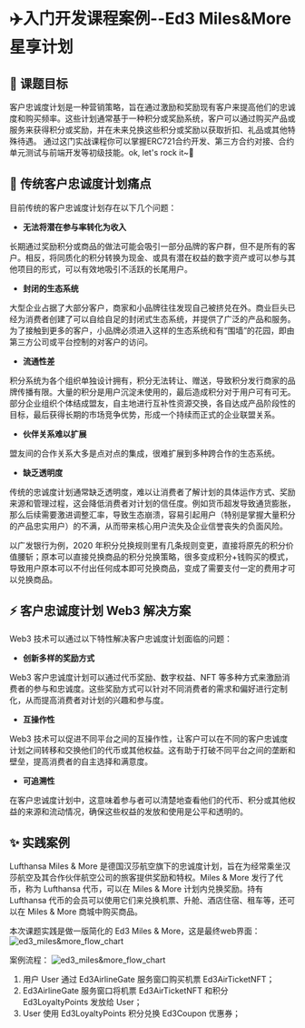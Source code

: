# ✈️入门开发课程案例--Ed3 Miles&More星享计划

## **🚧 课题目标**

客户忠诚度计划是一种营销策略，旨在通过激励和奖励现有客户来提高他们的忠诚度和购买频率。这些计划通常基于一种积分或奖励系统，客户可以通过购买产品或服务来获得积分或奖励，并在未来兑换这些积分或奖励以获取折扣、礼品或其他特殊待遇。
通过这门实战课程你可以掌握ERC721合约开发、第三方合约对接、合约单元测试与前端开发等初级技能。ok, let's rock it~🚀

## **💚 传统客户忠诚度计划痛点**

目前传统的客户忠诚度计划存在以下几个问题：

- **无法将潜在参与率转化为收入**

长期通过奖励积分或商品的做法可能会吸引一部分品牌的客户群，但不是所有的客户。相反，将同质化的积分转换为现金、或具有潜在权益的数字资产或可以参与其他项目的形式，可以有效地吸引不活跃的长尾用户。

- **封闭的生态系统**

大型企业占据了大部分客户，商家和小品牌往往发现自己被挤兑在外。商业巨头已经为消费者创建了可以自给自足的封闭式生态系统，并提供了广泛的产品和服务。为了接触到更多的客户，小品牌必须进入这样的生态系统和有“围墙”的花园，即由第三方公司或平台控制的对客户的访问。

- **流通性差**

积分系统为各个组织单独设计拥有，积分无法转让、赠送，导致积分发行商家的品牌传播有限。大量的积分是用户沉淀未使用的，最后造成积分对于用户可有可无。部分企业组织个体结成盟友，自主地进行互补性资源交换，各自达成产品阶段性的目标，最后获得长期的市场竞争优势，形成一个持续而正式的企业联盟关系。

- **伙伴关系难以扩展**

盟友间的合作关系大多是点对点的集成，很难扩展到多种跨合作的生态系统。

- **缺乏透明度**

传统的忠诚度计划通常缺乏透明度，难以让消费者了解计划的具体运作方式、奖励来源和管理过程，这会降低消费者对计划的信任度。例如货币超发导致通货膨胀，那么后续需要激进调整汇率，导致生态崩溃，容易引起用户（特别是掌握大量积分的产品忠实用户）的不满，从而带来核心用户流失及企业信誉丧失的负面风险。

以广发银行为例，2020 年积分兑换规则里有几条规则变更，直接将原先的积分价值腰斩；原本可以直接兑换商品的积分兑换策略，很多变成积分+钱购买的模式，导致用户原本可以不付出任何成本即可兑换商品，变成了需要支付一定的费用才可以兑换商品。

## **⚡ 客户忠诚度计划 Web3 解决方案**

Web3 技术可以通过以下特性解决客户忠诚度计划面临的问题：

- **创新多样的奖励方式**

Web3 客户忠诚度计划可以通过代币奖励、数字权益、NFT 等多种方式来激励消费者的参与和忠诚度。这些奖励方式可以针对不同消费者的需求和偏好进行定制化，从而提高消费者对计划的兴趣和参与度。

- **互操作性**

Web3 技术可以促进不同平台之间的互操作性，让客户可以在不同的客户忠诚度计划之间转移和交换他们的代币或其他权益。这有助于打破不同平台之间的垄断和壁垒，提高消费者的自主选择和满意度。

- **可追溯性**

在客户忠诚度计划中，这意味着参与者可以清楚地查看他们的代币、积分或其他权益的来源和流动情况，确保这些权益的发放和使用是公平和透明的。

## **✨ 实践案例**

Lufthansa Miles & More 是德国汉莎航空旗下的忠诚度计划，旨在为经常乘坐汉莎航空及其合作伙伴航空公司的旅客提供奖励和特权。Miles & More 发行了代币，称为 Lufthansa 代币，可以在 Miles & More 计划内兑换奖励。持有 Lufthansa 代币的会员可以使用它们来兑换机票、升舱、酒店住宿、租车等，还可以在 Miles & More 商城中购买商品。

本次课题实践是做一版简化的 Ed3 Miles & More，这是最终web界面：
![ed3_miles&more_flow_chart](https://live.staticflickr.com/65535/52831425485_e8b07d8b1e_b.jpg)

案例流程：
![ed3_miles&more_flow_chart](https://live.staticflickr.com/65535/52831401433_c11d1cfd9b_b.jpg)

1. 用户 User 通过 Ed3AirlineGate 服务窗口购买机票 Ed3AirTicketNFT；
2. Ed3AirlineGate 服务窗口将机票 Ed3AirTicketNFT 和积分 Ed3LoyaltyPoints 发放给 User；
3. User 使用 Ed3LoyaltyPoints 积分兑换 Ed3Coupon 优惠券；
